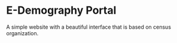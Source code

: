 # E-Demography Portal
A simple website with a beautiful interface that is based on census organization.

